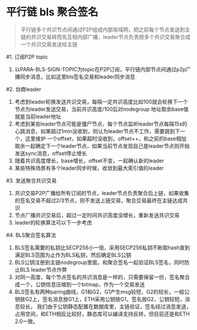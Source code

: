 # 平行链 bls 聚合签名
>平行链多个共识节点间通过P2P组成内部局域网，把之前每个节点发送到主链的共识交易转而先互相内部广播，leader节点负责把多个共识交易聚合成一个共识交易发送给主链


#1. 订阅P2P topic
1. 以PARA-BLS-SIGN-TOPIC为topic在P2P订阅，平行链内部节点间通过p2p广播同步消息，比如这里bls签名交易和leader同步消息
   
#2. 协商leader
1. 考虑到leader轮换发送共识交易，每隔一定共识高度比如100就会轮换下一个节点为leader发送交易，当前共识高度/100后对nodegroup 地址取余base值就是当前leader地址
1. 考虑到某些leader节点可能是僵尸节点，每个节点监听leader节点每隔15s的心跳消息，如果超过1min没收到，则认为leader节点不工作，需要跳到下一个，这里维护
一个offset，如果超时没收到，offset++，和之前的base相加取余一起确定下一个leader节点，如果当前节点发现自己是leader节点则开始发送sync消息，offset停止增长
1. 随着共识高度增长，base增长，offset不变，一起确认新的leader
1. 某些特殊场景有多个leader同步时候，收敛到最大索引值的leader

#3. 发送聚合共识交易
1. 共识交易P2P广播给所有订阅的节点，leader节点负责聚合后上链，如果收集的签名交易不超过2/3节点，则不发送上链交易，聚合交易最终在主链达成共识
1. 节点广播共识交易后，超过一定时间共识高度没增长，重新发送共识交易
1. leader的轮换算法可以下一步考虑

#4. BLS聚合签名算法
1. BLS签名需要的私钥比SECP256小一倍，采用SECP256私钥不断取hash直到满足BLS范围为止作为BLS私钥，然后确定BLS公钥
1. BLS公钥注册到主链nodegroup里面，和聚合签名一起验证BLS签名，同时防止BLS leader节点作弊
1. 对同一高度，每个节点签名的共识消息是一样的，只需要保留一份，签名聚合成一个，公钥信息压缩到一个bitmap，作为一个交易发送
1. BLS签名有两种paring曲线，G1和G2，G1产生msg较短，G2的较长，一般公钥放G2上，签名消息放G1上，ETH采用公钥放G1，签名放G2，公钥较短，消息较长，
我们由于公钥静态配置在数据库里，主链验证，签名经过消息发送，占用空间，和ETH相反比较好，静态库可以编译支持反转，但目前还是和ETH 2.0一致。


 



